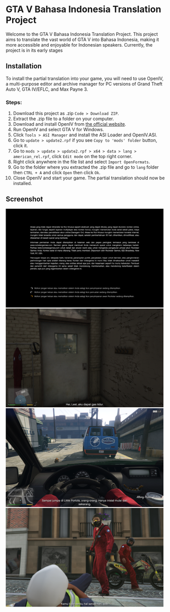# GTA V Bahasa Indonesia Translation Project

Welcome to the GTA V Bahasa Indonesia Translation Project. This project aims to translate the vast world of GTA V into Bahasa Indonesia, making it more accessible and enjoyable for Indonesian speakers. Currently, the project is in its early stages

## Installation

To install the partial translation into your game, you will need to use OpenIV, a multi-purpose editor and archive manager for PC versions of Grand Theft Auto V, GTA IV/EFLC, and Max Payne 3.

### Steps:

1. Download this project as .zip `Code > Download ZIP`.
2. Extract the .zip file to a folder on your computer.
3. Download and install OpenIV from [the official website](https://openiv.com/).
4. Run OpenIV and select GTA V for Windows.
5. Click `Tools > ASI Manager` and install the ASI Loader and OpenIV.ASI.
6. Go to `update > update2.rpf` if you see `Copy to 'mods' folder` button, click it.
7. Go to `mods > update > update2.rpf > x64 > data > lang > american_rel.rpf`, click `Edit mode` on the top right corner.
8. Right click anywhere in the file list and select `Import OpenFormats`.
9. Go to the folder where you extracted the .zip file and go to `lang` folder then `CTRL + A` and click `Open` then click `Ok`.
10. Close OpenIV and start your game. The partial translation should now be installed.

## Screenshot

<img src="./image/1.png" width="500">
<img src="./image/2.png" width="500">
<img src="./image/3.png" width="500">
<img src="./image/4.png" width="500">
